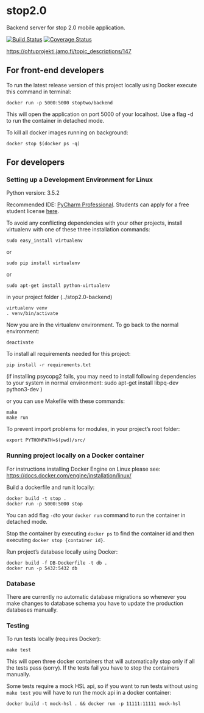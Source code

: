 # stop2.0

Backend server for stop 2.0 mobile application.

[![Build Status](https://travis-ci.org/STOP2/stop2.0-backend.svg?branch=master)](https://travis-ci.org/STOP2/stop2.0-backend) [![Coverage Status](https://coveralls.io/repos/github/STOP2/stop2.0-backend/badge.svg?branch=master)](https://coveralls.io/github/STOP2/stop2.0-backend?branch=master)

https://ohtuprojekti.jamo.fi/topic_descriptions/147

## For front-end developers

To run the latest release version of this project locally using Docker execute this command in terminal:
```   
docker run -p 5000:5000 stoptwo/backend
```
This will open the application on port 5000 of your localhost. Use a flag -d to run the container in detached mode.

To kill all docker images running on background:
```    
docker stop $(docker ps -q)
```

## For developers

### Setting up a Development Environment for Linux

Python version: 3.5.2

Recommended IDE: [PyCharm Professional](https://www.jetbrains.com/pycharm/). Students can apply for a free student license [here](https://www.jetbrains.com/student/).

To avoid any conflicting dependencies with your other projects, install virtualenv with one of these three installation commands:
```
sudo easy_install virtualenv
```
or
```
sudo pip install virtualenv
```
or
```
sudo apt-get install python-virtualenv
```

in your project folder (../stop2.0-backend)
```
virtualenv venv
. venv/bin/activate
```
Now you are in the virtualenv environment. To go back to the normal environment:
```
deactivate
```

To install all requirements needed for this project:
```
pip install -r requirements.txt
```

(if installing psycopg2 fails, you may need to install following dependencies to your system in normal environment:
    sudo apt-get install libpq-dev python3-dev
)

or you can use Makefile with these commands:

```
make
make run
```

To prevent import problems for modules, in your project’s root folder:
```    
export PYTHONPATH=$(pwd)/src/
```

### Running project locally on a Docker container

For instructions installing Docker Engine on Linux please see: https://docs.docker.com/engine/installation/linux/

Build a dockerfile and run it locally:
```
docker build -t stop .
docker run -p 5000:5000 stop
```
You can add flag `-d`to your `docker run` command to run the container in detached mode.

Stop the container by executing `docker ps` to find the container id and then executing `docker stop {container id}`.

Run project’s database locally using Docker:
```
docker build -f DB-Dockerfile -t db .
docker run -p 5432:5432 db
```

### Database

There are currently no automatic database migrations so whenever you make changes to database schema you have to update the production databases manually.

### Testing

To run tests locally (requires Docker):
```
make test
```

This will open three docker containers that will automatically stop only if all the tests pass (sorry). If the tests fail you have to stop the containers manually.

Some tests require a mock HSL api, so if you want to run tests without using `make test` you will have to run the mock api in a docker container:

```
docker build -t mock-hsl . && docker run -p 11111:11111 mock-hsl
```
